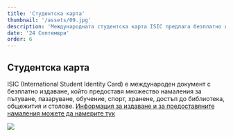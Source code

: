 ```yaml
---
title: 'Студентска карта'
thumbnail: '/assets/09.jpg'
description: 'Международната студентска карта ISIC предлага безплатно издаване и множество отстъпки за студенти - транспорт, храна, обучение и други услуги.'
date: '24 Септември'
order: 6
---
```


## Студентска карта  
ISIC (International Student Identity Card) е международен документ с безплатно издаване, който предоставя множество намаления за пътуване, пазаруване, обучение, спорт, хранене, достъп до библиотека, общежития и столове. 
[Информация за издаване и за предоставяните намаления можете да намерите тук](https://isic.bg) 

![](/assets/82_4.png)

